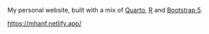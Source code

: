 
<!-- badges: start -->
<!-- badges: end -->

My personal website, built with a mix of [Quarto](https://quarto.org/), [R](https://www.r-project.org/) and [Bootstrap 5](https://getbootstrap.com/).

<https://mhanf.netlify.app/>


